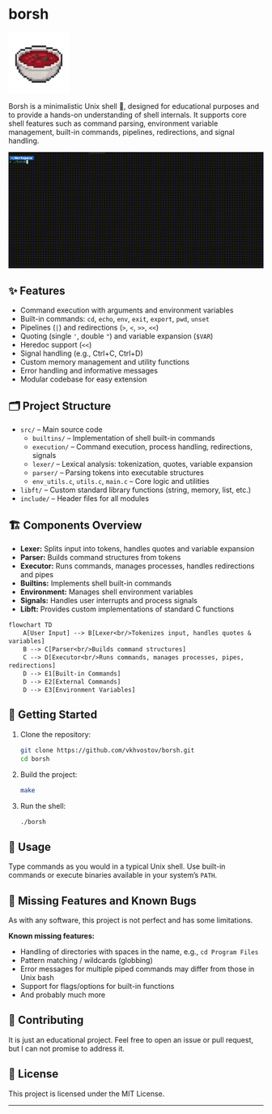 # borsh

<img src="media/borsh-logo-main.png" alt="Borsh logo" width="120"/>

Borsh is a minimalistic Unix shell 🥣, designed for educational purposes and to provide a hands-on understanding of shell internals. It supports core shell features such as command parsing, environment variable management, built-in commands, pipelines, redirections, and signal handling.

![Demo](media/demo.gif)

## ✨ Features

- Command execution with arguments and environment variables
- Built-in commands: `cd`, `echo`, `env`, `exit`, `export`, `pwd`, `unset`
- Pipelines (`|`) and redirections (`>`, `<`, `>>`, `<<`)
- Quoting (single `'`, double `"`) and variable expansion (`$VAR`)
- Heredoc support (`<<`)
- Signal handling (e.g., Ctrl+C, Ctrl+D)
- Custom memory management and utility functions
- Error handling and informative messages
- Modular codebase for easy extension

## 🗂️ Project Structure

- `src/` – Main source code
  - `builtins/` – Implementation of shell built-in commands
  - `execution/` – Command execution, process handling, redirections, signals
  - `lexer/` – Lexical analysis: tokenization, quotes, variable expansion
  - `parser/` – Parsing tokens into executable structures
  - `env_utils.c`, `utils.c`, `main.c` – Core logic and utilities
- `libft/` – Custom standard library functions (string, memory, list, etc.)
- `include/` – Header files for all modules

## 🏗️ Components Overview

- **Lexer:** Splits input into tokens, handles quotes and variable expansion
- **Parser:** Builds command structures from tokens
- **Executor:** Runs commands, manages processes, handles redirections and pipes
- **Builtins:** Implements shell built-in commands
- **Environment:** Manages shell environment variables
- **Signals:** Handles user interrupts and process signals
- **Libft:** Provides custom implementations of standard C functions

```mermaid
flowchart TD
    A[User Input] --> B[Lexer<br/>Tokenizes input, handles quotes & variables]
    B --> C[Parser<br/>Builds command structures]
    C --> D[Executor<br/>Runs commands, manages processes, pipes, redirections]
    D --> E1[Built-in Commands]
    D --> E2[External Commands]
    D --> E3[Environment Variables]
```

## 🚀 Getting Started

1. Clone the repository:
   ```sh
   git clone https://github.com/vkhvostov/borsh.git
   cd borsh
   ```
2. Build the project:
   ```sh
   make
   ```
3. Run the shell:
   ```sh
   ./borsh
   ```

## 📝 Usage

Type commands as you would in a typical Unix shell. Use built-in commands or execute binaries available in your system’s `PATH`.

## 🚧 Missing Features and Known Bugs

As with any software, this project is not perfect and has some limitations.

**Known missing features:**

- Handling of directories with spaces in the name, e.g., `cd Program Files`
- Pattern matching / wildcards (globbing)
- Error messages for multiple piped commands may differ from those in Unix bash
- Support for flags/options for built-in functions
- And probably much more

## 🤝 Contributing

It is just an educational project. Feel free to open an issue or pull request, but I can not promise to address it.

## 📄 License

This project is licensed under the MIT License.

---
